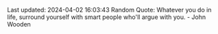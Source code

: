 Last updated: 2024-04-02 16:03:43
Random Quote: Whatever you do in life, surround yourself with smart people who'll argue with you. - John Wooden